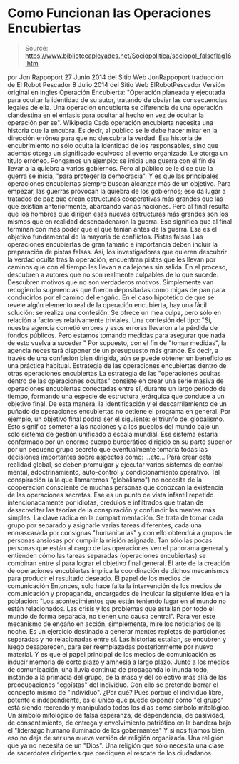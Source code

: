 # Como Funcionan las Operaciones Encubiertas

> Source: https://www.bibliotecapleyades.net/Sociopolitica/sociopol_falseflag16.htm

por Jon Rappoport
27 Junio 2014
del Sitio Web
JonRappoport
traducción de El Robot Pescador
8 Julio 2014
del Sitio Web
ElRobotPescador
Versión original en ingles
Operación Encubierta:
"Operación planeada y
ejecutada para ocultar la identidad de su autor,
tratando de obviar las consecuencias legales de ella.
Una operación encubierta se
diferencia de una operación clandestina en el énfasis
para ocultar al hecho en vez de ocultar la operación per
se".
Wikipedia
Cada operación encubierta necesita una historia
que la encubra. Es decir, al público se le debe hacer mirar en la dirección
errónea para que no descubra la verdad.
Esa historia de encubrimiento no sólo oculta la identidad de los
responsables, sino que además otorga un significado equívoco al evento
organizado. Le otorga un título erróneo.
Pongamos un ejemplo:
se inicia una guerra con el fin de llevar a
la quiebra a varios gobiernos. Pero al público se le dice que la guerra
se inicia, "para proteger la democracia".
Y es que
las principales operaciones encubiertas
siempre buscan alcanzar más de un objetivo.
Para empezar,
las guerras provocan la quiebra de los gobiernos; eso da lugar
a tratados de paz que crean estructuras cooperativas más grandes que las que
existían anteriormente, abarcando varias naciones. Pero al final resulta que
los hombres que dirigen esas nuevas estructuras más grandes son los
mismos que en realidad desencadenaron la guerra.
Eso significa que al final terminan con más poder que el que tenían antes de
la guerra.
Ese es el objetivo fundamental de la mayoría de
conflictos.
Pistas falsas
Las operaciones encubiertas de gran tamaño e importancia deben incluir la
preparación de pistas falsas.
Así, los investigadores que quieren descubrir la
verdad oculta tras la operación, encuentran pistas que les llevan por
caminos que con el tiempo les llevan a callejones sin salida.
En el proceso, descubren a autores que no son realmente culpables de lo que
sucede. Descubren motivos que no son verdaderos motivos. Simplemente van
recogiendo sugerencias que fueron depositadas como migas de pan para
conducirlos por el camino del engaño.
En el caso hipotético de que se revele algún elemento real de la operación
encubierta, hay una fácil solución: se realiza una confesión. Se ofrece un
mea culpa, pero sólo en relación a factores relativamente triviales.
Una confesión del tipo:
"Sí, nuestra agencia cometió errores y esos
errores llevaron a la pérdida de fondos públicos. Pero estamos tomando
medidas para asegurar que nada de esto vuelva a suceder
"
Por supuesto, con el fin de "tomar medidas", la agencia necesitará disponer
de un presupuesto más grande.
Es decir, a través de una confesión bien dirigida, aún se puede obtener un
beneficio
es una práctica habitual.
Estrategia de las
operaciones encubiertas dentro de otras operaciones encubiertas
La estrategia de las "operaciones ocultas dentro de las operaciones ocultas"
consiste en crear una serie masiva de operaciones encubiertas conectadas
entre sí, durante un largo período de tiempo, formando una especie de
estructura jerárquica que conduce a un objetivo final.
De esta manera, la identificación y el descarrilamiento de un puñado de
operaciones encubiertas no detiene el programa en general.
Por ejemplo, un objetivo final podría ser el siguiente:
el triunfo
del globalismo.
Esto significa someter a las naciones y a los
pueblos del mundo bajo
un solo sistema de gestión unificado a escala mundial.
Ese sistema estaría conformado por un enorme cuerpo burocrático dirigido en
su parte superior por un pequeño grupo secreto que eventualmente
tomaría todas las decisiones importantes sobre aspectos como:
...etc...
Para crear esta realidad global, se deben promulgar y ejecutar varios
sistemas de control mental, adoctrinamiento, auto-control y condicionamiento
operativo.
Tal conspiración (a la que llamaremos "globalismo") no necesita de la
cooperación consciente de muchas personas que conozcan la existencia de las
operaciones secretas. Ese es un punto de vista infantil repetido
intencionadamente por idiotas, crédulos e infiltrados que tratan de
desacreditar las
teorías de la conspiración y confundir las
mentes más simples.
La clave radica en la compartimentación.
Se trata de tomar cada grupo por separado y
asignarle varias tareas diferentes, cada una enmascarada por consignas
"humanitarias" y con ello obtendrá a grupos de personas ansiosas por cumplir
la misión asignada.
Tan sólo las pocas personas que están al cargo de las operaciones ven el
panorama general y entienden cómo las tareas separadas (operaciones
encubiertas) se combinan entre sí para lograr el objetivo final general.
El arte de la creación de operaciones encubiertas implica la coordinación de
dichos mecanismos para producir el resultado deseado.
El papel de los medios
de comunicación
Entonces, solo hace falta la intervención de
los medios de comunicación y propaganda,
encargados de inculcar la siguiente idea en la población:
"Los acontecimientos que están teniendo
lugar en el mundo no están relacionados. Las crisis y los problemas que
estallan por todo el mundo de forma separada, no tienen una causa
central".
Para ver este mecanismo de engaño en acción,
simplemente, mire los noticiarios de la noche.
Es un ejercicio destinado a generar mentes
repletas de particiones separadas y no relacionadas entre sí. Las historias
estallan, se encubren y luego desaparecen, para ser reemplazadas
posteriormente por nuevo material.
Y es que el papel principal de los medios de comunicación es inducir memoria
de corto plazo y amnesia a largo plazo.
Junto a los medios de comunicación, una lluvia continua de propaganda lo
inunda todo, instando a la primacía del grupo, de la masa y del colectivo
más allá de las preocupaciones "egoístas" del individuo.
Con ello se pretende borrar el concepto mismo de "individuo".
¿Por qué?
Pues porque el individuo libre, potente e independiente, es el único que
puede exponer cómo "el grupo" está siendo recreado y manipulado todos los
días como símbolo mitológico.
Un símbolo mitológico de falsa esperanza, de dependencia, de pasividad, de
consentimiento, de entrega y envolvimiento patriótico en la bandera bajo el
"liderazgo humano iluminado de los gobernantes"
Y si nos fijamos bien, eso no deja de ser una nueva versión
de religión organizada. Una religión que ya
no necesita de un "Dios".
Una religión que sólo necesita una clase de
sacerdotes dirigentes que prediquen el rescate de los ciudadanos
